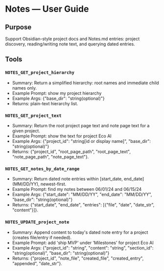 # Notes — User Guide

## Purpose
Support Obsidian-style project docs and Notes.md entries: project discovery, reading/writing note text, and querying dated entries.

## Tools

### `NOTES_GET_project_hierarchy`
- Summary: Return a simplified hierarchy: root names and immediate child names only.
- Example Prompt: show my project hierarchy
- Example Args: {"base_dir": "string(optional)"}
- Returns: plain-text hierarchy list.

### `NOTES_GET_project_text`
- Summary: Return the root project page text and note page text for a given project.
- Example Prompt: show the text for project Eco AI
- Example Args: {"project_id": "string[id or display name]", "base_dir": "string(optional)"}
- Returns: {"project_id", "root_page_path", "root_page_text", "note_page_path", "note_page_text"}.

### `NOTES_GET_notes_by_date_range`
- Summary: Return dated note entries within [start_date, end_date] (MM/DD/YY), newest-first.
- Example Prompt: find my notes between 06/01/24 and 06/15/24
- Example Args: {"start_date": "MM/DD/YY", "end_date": "MM/DD/YY", "base_dir": "string(optional)"}
- Returns: {"start_date", "end_date", "entries": [{"file", "date", "date_str", "content"}]}.

### `NOTES_UPDATE_project_note`
- Summary: Append content to today's dated note entry for a project (creates file/entry if needed).
- Example Prompt: add 'ship MVP' under 'Milestones' for project Eco AI
- Example Args: {"project_id": "string", "content": "string", "section_id": "string(optional)", "base_dir": "string(optional)"}
- Returns: {"project_id", "note_file", "created_file", "created_entry", "appended", "date_str"}.
